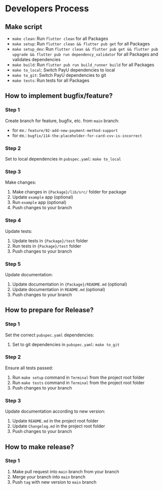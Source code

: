 # Developers Process
## Make script
- `make clean`: Run `flutter clean` for all Packages
- `make setup`: Run `flutter clean && flutter pub get` for all Packages
- `make setup_dev`: Run `flutter clean && flutter pub get && flutter pub upgrade && flutter pub run dependency_validator` for all Packages and validates dependencies
- `make build`: Run `flutter pub run build_runner build` for all Packages
- `make to_local`: Switch PayU dependencies to local
- `make to_git`: Switch PayU dependencies to git
- `make tests`: Run tests for all Packages


## How to implement bugfix/feature?

### Step 1

Create branch for feature, bugfix, etc. from `main` branch:

* for ex.: `feature/92-add-new-payment-method-support`
* for ex.: `bugfix/114-the-placeholder-for-card-cvv-is-incorrect`

### Step 2

Set to local dependencies in `pubspec.yaml`: `make to_local`

### Step 3

Make changes:

1. Make changes in `{Package}/lib/src/` folder for package
2. Update `example` app (optional)
3. Run `example` app (optional)
4. Push changes to your branch

### Step 4

Update tests:

1. Update tests in `{Package}/test` folder
2. Run tests in `{Package}/test` folder
3. Push changes to your branch

### Step 5

Update documentation:

1. Update documentation in `{Package}/README.md` (optional)
2. Update documentation in `README.md` (optional)
3. Push changes to your branch

## How to prepare for Release?

### Step 1

Set the correct `pubspec.yaml` dependencies:

1. Set to git dependencies in `pubspec.yaml`: `make to_git`


### Step 2

Ensure all tests passed:

1. Run `make setup` command in `Terminal` from the project root folder
2. Run `make tests` command in `Terminal` from the project root folder
3. Push changes to your branch

### Step 3

Update documentation according to new version:

1. Update `README.md` in the project root folder
2. Update `Changelog.md` in the project root folder
3. Push changes to your branch

## How to make release?

### Step 1

1. Make pull request into `main` branch from your branch
2. Merge your branch into `main` branch
3. Push `tag` with new version to `main` branch
